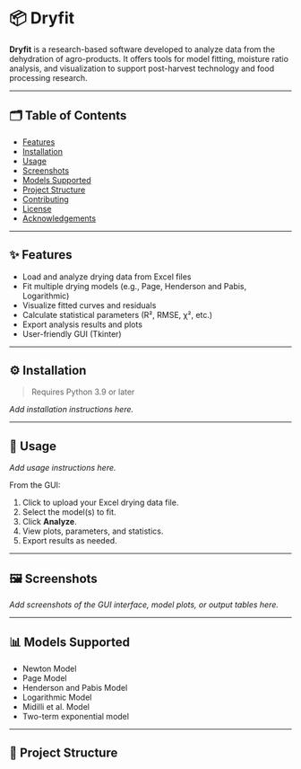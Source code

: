 # 📦 Dryfit

**Dryfit** is a research-based software developed to analyze data from the dehydration of agro-products. It offers tools for model fitting, moisture ratio analysis, and visualization to support post-harvest technology and food processing research.

---

## 🗂 Table of Contents

- [Features](#features)  
- [Installation](#installation)  
- [Usage](#usage)  
- [Screenshots](#screenshots)  
- [Models Supported](#models-supported)  
- [Project Structure](#project-structure)  
- [Contributing](#contributing)  
- [License](#license)  
- [Acknowledgements](#acknowledgements)

---

## ✨ Features

- Load and analyze drying data from Excel files  
- Fit multiple drying models (e.g., Page, Henderson and Pabis, Logarithmic)  
- Visualize fitted curves and residuals  
- Calculate statistical parameters (R², RMSE, χ², etc.)  
- Export analysis results and plots  
- User-friendly GUI (Tkinter)

---

## ⚙️ Installation

> Requires Python 3.9 or later

*Add installation instructions here.*

---

## 🚀 Usage

*Add usage instructions here.*

From the GUI:
1. Click to upload your Excel drying data file.  
2. Select the model(s) to fit.  
3. Click **Analyze**.  
4. View plots, parameters, and statistics.  
5. Export results as needed.

---

## 🖼 Screenshots

_Add screenshots of the GUI interface, model plots, or output tables here._

---

## 📊 Models Supported

- Newton Model  
- Page Model  
- Henderson and Pabis Model  
- Logarithmic Model  
- Midilli et al. Model  
- Two-term exponential model  

---

## 🧾 Project Structure

